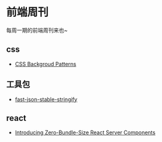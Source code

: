 # 前端周刊
每周一期的前端周刊来也~

## css

* [CSS Backgroud Patterns](https://www.magicpattern.design/tools/css-backgrounds)

## 工具包

* [fast-json-stable-stringify](https://github.com/epoberezkin/fast-json-stable-stringify)

## react

* [Introducing Zero-Bundle-Size React Server Components](https://reactjs.org/blog/2020/12/21/data-fetching-with-react-server-components.html)
